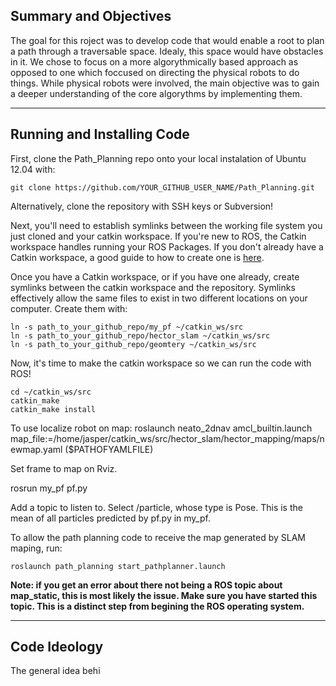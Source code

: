 Summary and Objectives
-----
The goal for this roject was to develop code that would enable a root to plan a path through a traversable space. Idealy, this space would have obstacles in it. We chose to focus on a more algorythmically based approach as opposed to one which foccused on directing the physical robots to do things. While physical robots were involved, the main objective was to gain a deeper understanding of the core algorythms by implementing them. 

-----
Running and Installing Code
-----
First, clone the Path_Planning repo onto your local instalation of Ubuntu 12.04 with:
```Shell
git clone https://github.com/YOUR_GITHUB_USER_NAME/Path_Planning.git
```
Alternatively, clone the repository with SSH keys or Subversion! 

Next, you'll need to establish symlinks between the working file system you just cloned and your catkin workspace. If you're new to ROS, the Catkin workspace handles running your ROS Packages. If you don't already have a Catkin workspace, a good guide to how to create one is [here](https://sites.google.com/site/comprobofall14/home/howto/setting-up-your-environment). 

Once you have a Catkin workspace, or if you have one already, create symlinks between the catkin workspace and the repository. Symlinks effectively allow the same files to exist in two different locations on your computer. Create them with:
```Shell
ln -s path_to_your_github_repo/my_pf ~/catkin_ws/src
ln -s path_to_your_github_repo/hector_slam ~/catkin_ws/src
ln -s path_to_your_github_repo/geomtery ~/catkin_ws/src
```
<!---
/home/jasper/comprobo2014/src  # Jasper, do we really need this?
-->

Now, it's time to make the catkin workspace so we can run the code with ROS!
```Shell
cd ~/catkin_ws/src
catkin_make
catkin_make install
```

To use localize robot on map:
roslaunch neato_2dnav amcl_builtin.launch map_file:=/home/jasper/catkin_ws/src/hector_slam/hector_mapping/maps/newmap.yaml ($PATHOFYAMLFILE)

Set frame to map on Rviz.

rosrun my_pf pf.py

Add a topic to listen to.
Select /particle, whose type is Pose. This is the mean of all particles predicted by pf.py in my_pf.

To allow the path planning code to receive the map generated by SLAM maping, run:
```Shell
roslaunch path_planning start_pathplanner.launch 
```
**Note: if you get an error about there not being a ROS topic about map_static, this is most likely the issue. Make sure you have started this topic. This is a distinct step from begining the ROS operating system.**

-------
Code Ideology
-------
The general idea behi

